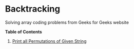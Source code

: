 # Backtracking
Solving array coding problems from Geeks for Geeks website

**Table of Contents**

1. [Print all Permutations of Given String](http://www.geeksforgeeks.org/write-a-c-program-to-print-all-permutations-of-a-given-string/)
